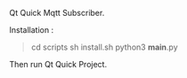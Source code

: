 Qt Quick Mqtt Subscriber.

Installation :

> cd scripts
> sh install.sh
>python3 __main__.py


Then run Qt Quick Project.
